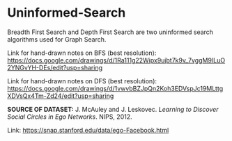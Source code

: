 # Uninformed-Search

Breadth First Search and Depth First Search are two uninformed search algorithms used for Graph Search.


Link for hand-drawn notes on BFS (best resolution): https://docs.google.com/drawings/d/1Ra111g22Wipx9ujbt7k9v_7vggM9ILuO2YNGvYH-DEs/edit?usp=sharing

Link for hand-drawn notes on DFS (best resolution): https://docs.google.com/drawings/d/1vwvbBZJpQn2Koh3EDVspJc19MLttgXDVsQx4Tm-Zd24/edit?usp=sharing

**SOURCE OF DATASET:**
J. McAuley and J. Leskovec. _Learning to Discover Social Circles in Ego Networks_. NIPS, 2012.

Link: https://snap.stanford.edu/data/ego-Facebook.html
